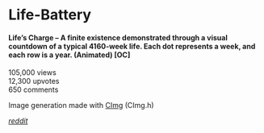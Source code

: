 # Life-Battery
#### Life’s Charge – A finite existence demonstrated through a visual countdown of a typical 4160-week life. Each dot represents a week, and each row is a year. (Animated) [OC]

105,000 views  
12,300 upvotes  
650 comments  

Image generation made with [CImg](http://cimg.eu/) (CImg.h)  

[_reddit_](https://www.reddit.com/r/dataisbeautiful/comments/6ry4dz/lifes_charge_a_finite_existence_demonstrated/)  